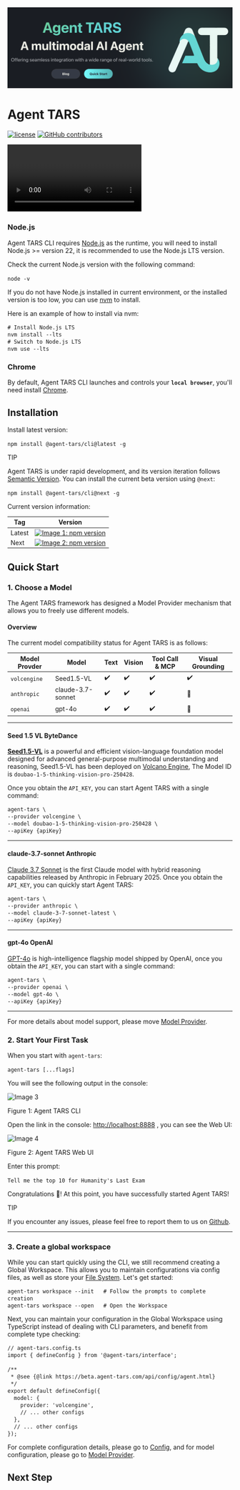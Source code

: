 <a href="./docs/quick-start.md">
  <img src="./static/hero.png">
</a>

# Agent TARS

<p>
  <a href="https://github.com/bytedance/UI-TARS-desktop/blob/main/LICENSE"><img src="https://img.shields.io/badge/License-Apache 2.0-blue.svg?style=flat-square&logo=apache&colorA=564341&colorB=EDED91" alt="license" /></a>
  <a href="https://github.com/bytedance/UI-TARS-desktop/graphs/contributors"><img alt="GitHub contributors" src="https://img.shields.io/github/contributors/bytedance/UI-TARS-desktop?style=flat-square&logo=github&colorA=564341&colorB=EDED91"></a>
</p>


<video src="https://lf3-static.bytednsdoc.com/obj/eden-cn/zyha-aulnh/ljhwZthlaukjlkulzlp/docs/agent-cli-launch.mp4" playsinline=""></video>

### Node.js

Agent TARS CLI requires [Node.js](https://nodejs.org/) as the runtime, you will need to install Node.js >= version 22, it is recommended to use the Node.js LTS version.

Check the current Node.js version with the following command:

`node -v`

If you do not have Node.js installed in current environment, or the installed version is too low, you can use [nvm](https://github.com/nvm-sh/nvm) to install.

Here is an example of how to install via nvm:

```
# Install Node.js LTS
nvm install --lts
# Switch to Node.js LTS
nvm use --lts
```

### Chrome

By default, Agent TARS CLI launches and controls your **`local browser`**, you'll need install [Chrome](https://www.google.com/chrome/).

Installation
------------

Install latest version:

`npm install @agent-tars/cli@latest -g`

TIP

Agent TARS is under rapid development, and its version iteration follows [Semantic Version](https://semver.org/). You can install the current beta version using `@next`:

`npm install @agent-tars/cli@next -g`

Current version information:

| Tag | Version |
| --- | --- |
| Latest | [![Image 1: npm version](https://img.shields.io/npm/v/@agent-tars/cli?style=flat-square&colorA=564341&colorB=EDED91)](https://npmjs.com/package/@agent-tars/cli?activeTab=readme) |
| Next | [![Image 2: npm version](https://img.shields.io/npm/v/@agent-tars/cli/next?style=flat-square&colorA=564341&colorB=EDED91)](https://www.npmjs.com/package/@agent-tars/cli/v/next?activeTab=readme) |

Quick Start
-----------

### 1. Choose a Model

The Agent TARS framework has designed a Model Provider mechanism that allows you to freely use different models.

#### Overview

The current model compatibility status for Agent TARS is as follows:

| Model Provder | Model | Text | Vision | Tool Call & MCP | Visual Grounding |
| --- | --- | --- | --- | --- | --- |
| `volcengine` | Seed1.5-VL | ✔️ | ✔️ | ✔️ | ✔️ |
| `anthropic` | claude-3.7-sonnet | ✔️ | ✔️ | ✔️ | 🚧 |
| `openai` | gpt-4o | ✔️ | ✔️ | ✔️ | 🚧 |

* * *

#### Seed 1.5 VL ByteDance

**[Seed1.5-VL](https://raw.githubusercontent.com/ByteDance-Seed/Seed1.5-VL/refs/heads/main/README.md)** is a powerful and efficient vision-language foundation model designed for advanced general-purpose multimodal understanding and reasoning, Seed1.5-VL has been deployed on [Volcano Engine](https://www.volcengine.com/product/doubao), The Model ID is `doubao-1-5-thinking-vision-pro-250428`.

Once you obtain the `API_KEY`, you can start Agent TARS with a single command:

```
agent-tars \
--provider volcengine \
--model doubao-1-5-thinking-vision-pro-250428 \
--apiKey {apiKey}
```

* * *

#### claude-3.7-sonnet Anthropic

[Claude 3.7 Sonnet](https://www.anthropic.com/news/claude-3-7-sonnet) is the first Claude model with hybrid reasoning capabilities released by Anthropic in February 2025. Once you obtain the `API_KEY`, you can quickly start Agent TARS:

```
agent-tars \
--provider anthropic \
--model claude-3-7-sonnet-latest \
--apiKey {apiKey}
```

* * *

#### gpt-4o OpenAI

[GPT-4o](https://platform.openai.com/docs/models/gpt-4o) is high-intelligence flagship model shipped by OpenAI, once you obtain the `API_KEY`, you can start with a single command:

```
agent-tars \
--provider openai \
--model gpt-4o \
--apiKey {apiKey}
```

* * *

For more details about model support, please move [Model Provider](https://agent-tars.com/guide/basic/model-provider).

### 2. Start Your First Task

When you start with `agent-tars`:

`agent-tars [...flags]`

You will see the following output in the console:

![Image 3](https://agent-tars.com/agent-tars-cli.png)

Figure 1: Agent TARS CLI

Open the link in the console: [http://localhost:8888](http://localhost:8888/) , you can see the Web UI:

![Image 4](https://agent-tars.com/web-ui.png)

Figure 2: Agent TARS Web UI

Enter this prompt:

`Tell me the top 10 for Humanity's Last Exam`

Congratulations 🎉! At this point, you have successfully started Agent TARS!

TIP

If you encounter any issues, please feel free to report them to us on [Github](https://github.com/bytedance/UI-TARS-desktop/issues).

* * *

### 3. Create a global workspace

While you can start quickly using the CLI, we still recommend creating a Global Workspace. This allows you to maintain configurations via config files, as well as store your [File System](https://agent-tars.com/guide/basic/file). Let's get started:

```
agent-tars workspace --init   # Follow the prompts to complete creation
agent-tars workspace --open   # Open the Workspace
```

Next, you can maintain your configuration in the Global Workspace using TypeScript instead of dealing with CLI parameters, and benefit from complete type checking:

```
// agent-tars.config.ts
import { defineConfig } from '@agent-tars/interface';

/**
 * @see {@link https://beta.agent-tars.com/api/config/agent.html}
 */
export default defineConfig({
  model: {
    provider: 'volcengine',
    // ... other configs
  },
  // ... other configs
});
```

For complete configuration details, please go to [Config](https://agent-tars.com/guide/basic/config), and for model configuration, please go to [Model Provider](https://agent-tars.com/guide/basic/model-provider).

Next Step
---------

